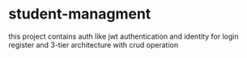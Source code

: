 # student-managment
 this project contains auth like jwt authentication and identity for login register and 3-tier architecture 
 with crud operation
